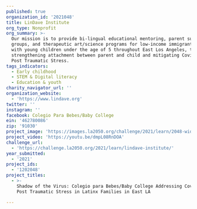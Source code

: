 ```yaml
---
published: true
organization_id: '2021048'
title: LinDave Institute
org_type: Nonprofit
org_summary: >-
  Our mission is to provide bi-lingual educational mentoring, parent support
  groups, and therapeutic art/science programs for low-income immigrant families
  with young children under the age of 5 throughout East Los Angeles, thus
  strengthening attachment between parent and child and mitigating Covid -19
  Post Traumatic Stress.
tags_indicators:
  - Early childhood
  - STEM & Digital literacy
  - Education & youth
charity_navigator_url: ''
organization_website:
  - 'https://www.lindave.org'
twitter: ''
instagram: ''
facebook: Colegio Para Bebes/Baby College
ein: '462780086'
zip: '91030'
project_image: 'https://images.la2050.org/challenge/2021/learn/2048-wide/lindave-institute.jpg'
project_video: 'https://youtu.be/dmpL08RnDOA'
challenge_url:
  - 'https://challenge.la2050.org/2021/learn/lindave-institute/'
year_submitted:
  - '2021'
project_ids:
  - '1202048'
project_titles:
  - >-
    Shadow of the Virus: Colegio para Bebes/Baby College Addressing Covid-19
    Post Traumatic Stress in Latinx Families in East LA

---
```

